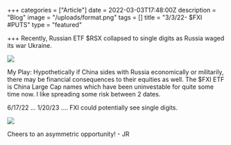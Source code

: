 +++
categories = ["Article"]
date = 2022-03-03T17:48:00Z
description = "Blog"
image = "/uploads/format.png"
tags = []
title = "3/3/22- $FXI #PUTS"
type = "featured"

+++
Recently, Russian ETF $RSX collapsed to single digits as Russia waged its war Ukraine.

![](/uploads/screen-shot-2022-03-03-at-12-38-20-pm.png)

My Play: Hypothetically if China sides with Russia economically or militarily, there may be financial consequences to their equities as well. The $FXI ETF is China Large Cap names which have been uninvestable for quite some time now. I like spreading some risk between 2 dates.

6/17/22 ... 1/20/23 .... FXI could potentially see single digits.

![](/uploads/screen-shot-2022-03-03-at-12-37-11-pm.png)

Cheers to an asymmetric opportunity! - JR